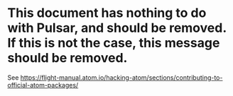 # This document has nothing to do with Pulsar, and should be removed. If this is not the case, this message should be removed.

See https://flight-manual.atom.io/hacking-atom/sections/contributing-to-official-atom-packages/
